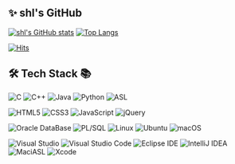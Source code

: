 ## ✨ shl's GitHub

[![shl's GitHub stats](https://github-readme-stats-git-masterrstaa-rickstaa.vercel.app/api?username=lshbluesky&show_icons=true&title_color=FFFFFF&include_all_commits=true&text_color=FFFFFF&icon_color=FFFFFF&bg_color=50,B2EBF4,BBDFF3,C9DDF1,D4DEF3,DDDEF3,E6DEF3,EBDDF2)](https://github.com/anuraghazra/github-readme-stats)
[![Top Langs](https://github-readme-stats.vercel.app/api/top-langs/?username=lshbluesky&layout=compact&title_color=FFFFFF&text_color=FFFFFF&bg_color=50,B2EBF4,BBDFF3,C9DDF1,D4DEF3,DDDEF3,E6DEF3,EBDDF2)](https://github.com/anuraghazra/github-readme-stats)

[![Hits](https://hits.seeyoufarm.com/api/count/incr/badge.svg?url=https%3A%2F%2Fgithub.com%2Flshbluesky&count_bg=%2379C83D&title_bg=%23555555&icon=&icon_color=%23E7E7E7&title=Hits&edge_flat=false)](https://hits.seeyoufarm.com)

## 🛠️ Tech Stack 📚

![C](https://img.shields.io/badge/C-A8B9CC?style=flat-square&logo=C&logoColor=white)
![C++](https://img.shields.io/badge/C++-00599C?style=flat-square&logo=C%2B%2B&logoColor=white)
![Java](https://img.shields.io/badge/Java-007396?style=flat-square&logo=OpenJDK&logoColor=white)
![Python](https://img.shields.io/badge/Python-3776AB?style=flat-square&logo=Python&logoColor=white)
![ASL](https://img.shields.io/badge/ACPI%20Source%20Language%20%28ASL%29-0071C5?style=flat-square&logo=Intel&logoColor=white)

![HTML5](https://img.shields.io/badge/HTML5-E34F26?style=flat-square&logo=HTML5&logoColor=white)
![CSS3](https://img.shields.io/badge/CSS3-1572B6?style=flat-square&logo=CSS3&logoColor=white)
![JavaScript](https://img.shields.io/badge/JavaScript-F7DF1E?style=flat-square&logo=JavaScript&logoColor=black)
![jQuery](https://img.shields.io/badge/jQuery-0769AD?style=flat-square&logo=jQuery&logoColor=white)

![Oracle DataBase](https://img.shields.io/badge/Oracle%20DataBase-F80000?style=flat-square&logo=Oracle&logoColor=white)
![PL/SQL](https://img.shields.io/badge/PL%2FSQL-F80000?style=flat-square&logo=Oracle&logoColor=white)
![Linux](https://img.shields.io/badge/Linux-FCC624?style=flat-square&logo=Linux&logoColor=black)
![Ubuntu](https://img.shields.io/badge/Ubuntu-E95420?style=flat-square&logo=Ubuntu&logoColor=white)
![macOS](https://img.shields.io/badge/macOS-000000?style=flat-square&logo=macOS&logoColor=white)

![Visual Studio](https://img.shields.io/badge/Visual-Studio-5C2D91?style=flat-square&logo=Visual-Studio&logoColor=white)
![Visual Studio Code](https://img.shields.io/badge/Visual%20Studio-Code-007ACC?style=flat-square&logo=Visual-Studio-Code&logoColor=white)
![Eclipse IDE](https://img.shields.io/badge/Eclipse-IDE-2C2255?style=flat-square&logo=Eclipse&logoColor=white)
![IntelliJ IDEA](https://img.shields.io/badge/IntelliJ-IDEA-000000?style=flat-square&logo=IntelliJ-IDEA&logoColor=white)
![MaciASL](https://img.shields.io/badge/MaciASL-0071C5?style=flat-square&logo=Intel&logoColor=white)
![Xcode](https://img.shields.io/badge/Xcode-147EFB?style=flat-square&logo=Xcode&logoColor=white)
